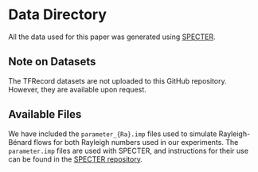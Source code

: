 # Data Directory

All the data used for this paper was generated using [SPECTER](https://github.com/specter-cfd/SPECTER).

## Note on Datasets

The TFRecord datasets are not uploaded to this GitHub repository. However, they are available upon request.

## Available Files

We have included the `parameter_{Ra}.imp` files used to simulate Rayleigh-Bénard flows for both Rayleigh numbers used in our experiments. The `parameter.imp` files are used with SPECTER, and instructions for their use can be found in the [SPECTER repository](https://github.com/specter-cfd/SPECTER).

